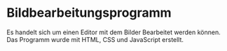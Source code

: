 # Bildbearbeitungsprogramm
Es handelt sich um einen Editor mit dem Bilder Bearbeitet werden können. Das Programm wurde mit HTML, CSS und JavaScript erstellt.

